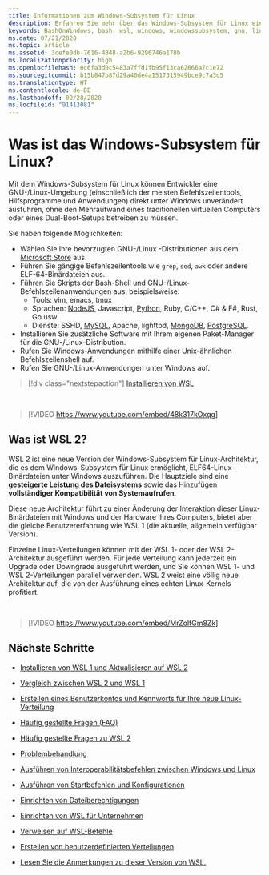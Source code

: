 ```yaml
---
title: Informationen zum Windows-Subsystem für Linux
description: Erfahren Sie mehr über das Windows-Subsystem für Linux einschließlich der verschiedenen Versionen und Einsatzmöglichkeiten.
keywords: BashOnWindows, bash, wsl, windows, windowssubsystem, gnu, linux
ms.date: 07/21/2020
ms.topic: article
ms.assetid: 3cefe0db-7616-4848-a2b6-9296746a178b
ms.localizationpriority: high
ms.openlocfilehash: 0c6fa3d0c5483a7ffd1fb95f13ca62666a7c1e72
ms.sourcegitcommit: b15b847b87d29a40de4a1517315949bce9c7a3d5
ms.translationtype: HT
ms.contentlocale: de-DE
ms.lasthandoff: 09/28/2020
ms.locfileid: "91413081"
---
```

# <a name="what-is-the-windows-subsystem-for-linux"></a>Was ist das Windows-Subsystem für Linux?

Mit dem Windows-Subsystem für Linux können Entwickler eine GNU-/Linux-Umgebung (einschließlich der meisten Befehlszeilentools, Hilfsprogramme und Anwendungen) direkt unter Windows unverändert ausführen, ohne den Mehraufwand eines traditionellen virtuellen Computers oder eines Dual-Boot-Setups betreiben zu müssen.

Sie haben folgende Möglichkeiten:

* Wählen Sie Ihre bevorzugten GNU-/Linux -Distributionen aus dem [Microsoft Store](https://aka.ms/wslstore) aus.
* Führen Sie gängige Befehlszeilentools wie `grep`, `sed`, `awk` oder andere ELF-64-Binärdateien aus.
* Führen Sie Skripts der Bash-Shell und GNU-/Linux-Befehlszeilenanwendungen aus, beispielsweise:  
    * Tools: vim, emacs, tmux
    * Sprachen: [NodeJS](/windows/nodejs/setup-on-wsl2), Javascript, [Python](/windows/python/web-frameworks), Ruby, C/C++, C# & F#, Rust, Go usw.
    * Dienste: SSHD, [MySQL](./tutorials/wsl-database.md), Apache, lighttpd, [MongoDB](./tutorials/wsl-database.md), [PostgreSQL](./tutorials/wsl-database.md).
* Installieren Sie zusätzliche Software mit Ihrem eigenen Paket-Manager für die GNU-/Linux-Distribution.
* Rufen Sie Windows-Anwendungen mithilfe einer Unix-ähnlichen Befehlszeilenshell auf.
* Rufen Sie GNU-/Linux-Anwendungen unter Windows auf.

> [!div class="nextstepaction"]
> [Installieren von WSL](install-win10.md)

<br>

> [!VIDEO https://www.youtube.com/embed/48k317kOxqg]

## <a name="what-is-wsl-2"></a>Was ist WSL 2?

WSL 2 ist eine neue Version der Windows-Subsystem für Linux-Architektur, die es dem Windows-Subsystem für Linux ermöglicht, ELF64-Linux-Binärdateien unter Windows auszuführen. Die Hauptziele sind eine **gesteigerte Leistung des Dateisystems** sowie das Hinzufügen **vollständiger Kompatibilität von Systemaufrufen**.

Diese neue Architektur führt zu einer Änderung der Interaktion dieser Linux-Binärdateien mit Windows und der Hardware Ihres Computers, bietet aber die gleiche Benutzererfahrung wie WSL 1 (die aktuelle, allgemein verfügbar Version).

Einzelne Linux-Verteilungen können mit der WSL 1- oder der WSL 2-Architektur ausgeführt werden. Für jede Verteilung kann jederzeit ein Upgrade oder Downgrade ausgeführt werden, und Sie können WSL 1- und WSL 2-Verteilungen parallel verwenden. WSL 2 weist eine völlig neue Architektur auf, die von der Ausführung eines echten Linux-Kernels profitiert.

<br>

> [!VIDEO https://www.youtube.com/embed/MrZolfGm8Zk]

## <a name="next-steps"></a>Nächste Schritte

* [Installieren von WSL 1 und Aktualisieren auf WSL 2](./install-win10.md)

* [Vergleich zwischen WSL 2 und WSL 1](./compare-versions.md)

* [Erstellen eines Benutzerkontos und Kennworts für Ihre neue Linux-Verteilung](./user-support.md)

* [Häufig gestellte Fragen (FAQ)](./faq.md)

* [Häufig gestellte Fragen zu WSL 2](./wsl2-faq.md)

* [Problembehandlung](./troubleshooting.md)

* [Ausführen von Interoperabilitätsbefehlen zwischen Windows und Linux](./interop.md)

* [Ausführen von Startbefehlen und Konfigurationen](./wsl-config.md)

* [Einrichten von Dateiberechtigungen](./file-permissions.md)

* [Einrichten von WSL für Unternehmen](./enterprise.md)

* [Verweisen auf WSL-Befehle](./reference.md)

* [Erstellen von benutzerdefinierten Verteilungen](./build-custom-distro.md)

* [Lesen Sie die Anmerkungen zu dieser Version von WSL.](./release-notes.md)